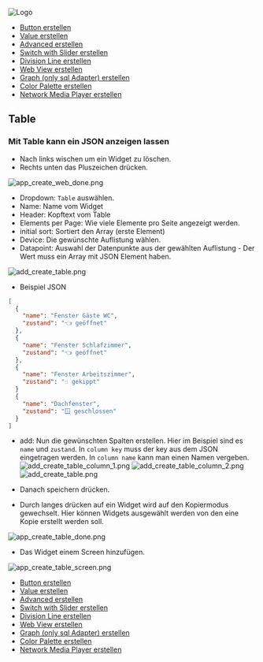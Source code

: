 ![Logo](../../admin/hiob.png)

-   [Button erstellen](button.md)
-   [Value erstellen](value.md)
-   [Advanced erstellen](advanced.md)
-   [Switch with Slider erstellen](switch_w_slider.md)
-   [Division Line erstellen](division.md)
-   [Web View erstellen](webview.md)
-   [Graph (only sql Adapter) erstellen](graph.md)
-   [Color Palette erstellen](color.md)
-   [Network Media Player erstellen](media_player.md)

## Table

### Mit Table kann ein JSON anzeigen lassen

- Nach links wischen um ein Widget zu löschen.
- Rechts unten das Pluszeichen drücken.

![app_create_web_done.png](img/app_create_web_done.png)


- Dropdown: `Table` auswählen.
- Name: Name vom Widget
- Header: Kopftext vom Table
- Elements per Page: Wie viele Elemente pro Seite angezeigt werden.
- initial sort: Sortiert den Array (erste Element)
- Device: Die gewünschte Auflistung wählen.
- Datapoint: Auswahl der Datenpunkte aus der gewählten Auflistung - Der Wert muss ein Array mit JSON Element haben.

![add_create_table.png](img/add_create_table.png)

- Beispiel JSON
```json
[
  {
    "name": "Fenster Gäste WC",
    "zustand": "👈 geöffnet"
  },
  {
    "name": "Fenster Schlafzimmer",
    "zustand": "👈 geöffnet"
  },
  {
    "name": "Fenster Arbeitszimmer",
    "zustand": "☝️ gekippt"
  }
  {
    "name": "Dachfenster",
    "zustand": "🪟 geschlossen"
  }
]
```

- add: Nun die gewünschten Spalten erstellen. Hier im Beispiel sind es `name` und `zustand`. In `column key` muss der key aus dem JSON eingetragen werden. In `column name` kann man einen Namen vergeben.
![add_create_table_column_1.png](img/add_create_table_column_1.png)
![add_create_table_column_2.png](img/add_create_table_column_2.png)
![add_create_table.png](img/add_create_table_column.png)

- Danach speichern drücken.
- Durch langes drücken auf ein Widget wird auf den Kopiermodus gewechselt. Hier können Widgets ausgewählt werden von den eine Kopie erstellt werden soll.

![app_create_table_done.png](img/app_create_table_done.png)

- Das Widget einem Screen hinzufügen.

![app_create_table_screen.png](img/add_create_table_screen.png)


-   [Button erstellen](button.md)
-   [Value erstellen](value.md)
-   [Advanced erstellen](advanced.md)
-   [Switch with Slider erstellen](switch_w_slider.md)
-   [Division Line erstellen](division.md)
-   [Web View erstellen](webview.md)
-   [Graph (only sql Adapter) erstellen](graph.md)
-   [Color Palette erstellen](color.md)
-   [Network Media Player erstellen](media_player.md)
